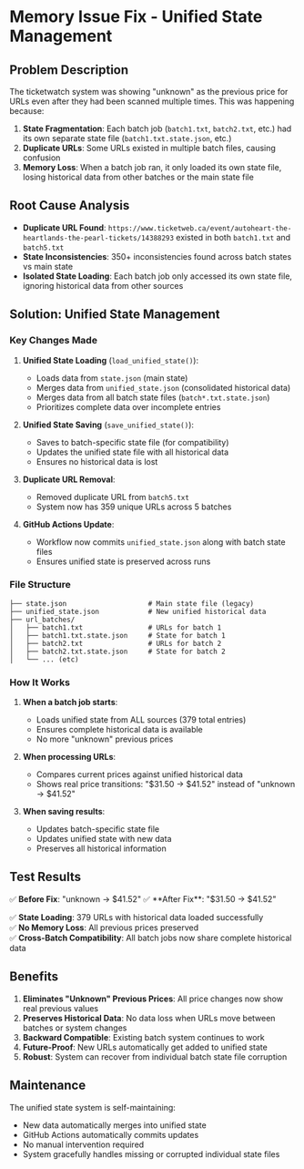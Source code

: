 # Memory Issue Fix - Unified State Management

## Problem Description

The ticketwatch system was showing "unknown" as the previous price for URLs even after they had been scanned multiple times. This was happening because:

1. **State Fragmentation**: Each batch job (`batch1.txt`, `batch2.txt`, etc.) had its own separate state file (`batch1.txt.state.json`, etc.)
2. **Duplicate URLs**: Some URLs existed in multiple batch files, causing confusion
3. **Memory Loss**: When a batch job ran, it only loaded its own state file, losing historical data from other batches or the main state file

## Root Cause Analysis

- **Duplicate URL Found**: `https://www.ticketweb.ca/event/autoheart-the-heartlands-the-pearl-tickets/14388293` existed in both `batch1.txt` and `batch5.txt`
- **State Inconsistencies**: 350+ inconsistencies found across batch states vs main state
- **Isolated State Loading**: Each batch job only accessed its own state file, ignoring historical data from other sources

## Solution: Unified State Management

### Key Changes Made

1. **Unified State Loading** (`load_unified_state()`):
   - Loads data from `state.json` (main state)
   - Merges data from `unified_state.json` (consolidated historical data)
   - Merges data from all batch state files (`batch*.txt.state.json`)
   - Prioritizes complete data over incomplete entries

2. **Unified State Saving** (`save_unified_state()`):
   - Saves to batch-specific state file (for compatibility)
   - Updates the unified state file with all historical data
   - Ensures no historical data is lost

3. **Duplicate URL Removal**:
   - Removed duplicate URL from `batch5.txt`
   - System now has 359 unique URLs across 5 batches

4. **GitHub Actions Update**:
   - Workflow now commits `unified_state.json` along with batch state files
   - Ensures unified state is preserved across runs

### File Structure

```
├── state.json                    # Main state file (legacy)
├── unified_state.json            # New unified historical data
├── url_batches/
│   ├── batch1.txt                # URLs for batch 1
│   ├── batch1.txt.state.json     # State for batch 1
│   ├── batch2.txt                # URLs for batch 2
│   ├── batch2.txt.state.json     # State for batch 2
│   └── ... (etc)
```

### How It Works

1. **When a batch job starts**:
   - Loads unified state from ALL sources (379 total entries)
   - Ensures complete historical data is available
   - No more "unknown" previous prices

2. **When processing URLs**:
   - Compares current prices against unified historical data
   - Shows real price transitions: "$31.50 → $41.52" instead of "unknown → $41.52"

3. **When saving results**:
   - Updates batch-specific state file
   - Updates unified state with new data
   - Preserves all historical information

## Test Results

✅ **Before Fix**: "unknown → $41.52"  
✅ **After Fix**: "$31.50 → $41.52"

✅ **State Loading**: 379 URLs with historical data loaded successfully  
✅ **No Memory Loss**: All previous prices preserved  
✅ **Cross-Batch Compatibility**: All batch jobs now share complete historical data  

## Benefits

1. **Eliminates "Unknown" Previous Prices**: All price changes now show real previous values
2. **Preserves Historical Data**: No data loss when URLs move between batches or system changes
3. **Backward Compatible**: Existing batch system continues to work
4. **Future-Proof**: New URLs automatically get added to unified state
5. **Robust**: System can recover from individual batch state file corruption

## Maintenance

The unified state system is self-maintaining:
- New data automatically merges into unified state
- GitHub Actions automatically commits updates
- No manual intervention required
- System gracefully handles missing or corrupted individual state files